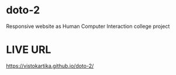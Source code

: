 # doto-2
Responsive website as Human Computer Interaction college project

# LIVE URL
https://vistokartika.github.io/doto-2/

